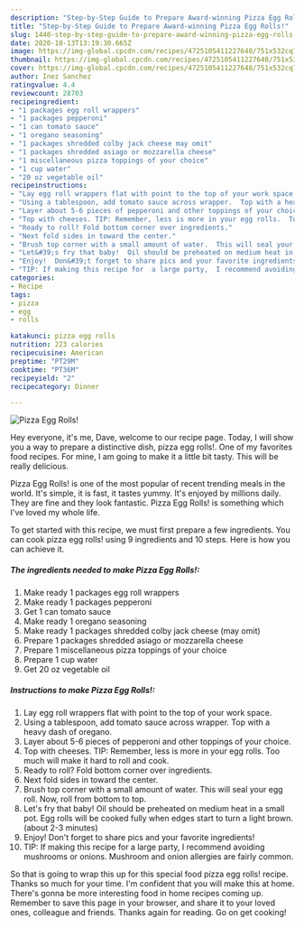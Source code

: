 ```yaml
---
description: "Step-by-Step Guide to Prepare Award-winning Pizza Egg Rolls!"
title: "Step-by-Step Guide to Prepare Award-winning Pizza Egg Rolls!"
slug: 1440-step-by-step-guide-to-prepare-award-winning-pizza-egg-rolls
date: 2020-10-13T13:19:30.665Z
image: https://img-global.cpcdn.com/recipes/4725105411227648/751x532cq70/pizza-egg-rolls-recipe-main-photo.jpg
thumbnail: https://img-global.cpcdn.com/recipes/4725105411227648/751x532cq70/pizza-egg-rolls-recipe-main-photo.jpg
cover: https://img-global.cpcdn.com/recipes/4725105411227648/751x532cq70/pizza-egg-rolls-recipe-main-photo.jpg
author: Inez Sanchez
ratingvalue: 4.4
reviewcount: 28703
recipeingredient:
- "1 packages egg roll wrappers"
- "1 packages pepperoni"
- "1 can tomato sauce"
- "1 oregano seasoning"
- "1 packages shredded colby jack cheese may omit"
- "1 packages shredded asiago or mozzarella cheese"
- "1 miscellaneous pizza toppings of your choice"
- "1 cup water"
- "20 oz vegetable oil"
recipeinstructions:
- "Lay egg roll wrappers flat with point to the top of your work space."
- "Using a tablespoon, add tomato sauce across wrapper.  Top with a heavy dash of oregano."
- "Layer about 5-6 pieces of pepperoni and other toppings of your choice."
- "Top with cheeses. TIP: Remember, less is more in your egg rolls.  Too much will make it hard to roll and cook."
- "Ready to roll? Fold bottom corner over ingredients."
- "Next fold sides in toward the center."
- "Brush top corner with a small amount of water.  This will seal your egg roll. Now, roll from bottom to top."
- "Let&#39;s fry that baby!  Oil should be preheated on medium heat in a small pot.   Egg rolls will be cooked fully when edges start to turn a light brown.  (about 2-3 minutes)"
- "Enjoy!  Don&#39;t forget to share pics and your favorite ingredients!"
- "TIP: If making this recipe for  a large party,  I recommend avoiding mushrooms or onions.  Mushroom and onion allergies are fairly common."
categories:
- Recipe
tags:
- pizza
- egg
- rolls

katakunci: pizza egg rolls 
nutrition: 223 calories
recipecuisine: American
preptime: "PT29M"
cooktime: "PT36M"
recipeyield: "2"
recipecategory: Dinner

---
```



![Pizza Egg Rolls!](https://img-global.cpcdn.com/recipes/4725105411227648/751x532cq70/pizza-egg-rolls-recipe-main-photo.jpg)

Hey everyone, it's me, Dave, welcome to our recipe page. Today, I will show you a way to prepare a distinctive dish, pizza egg rolls!. One of my favorites food recipes. For mine, I am going to make it a little bit tasty. This will be really delicious.



Pizza Egg Rolls! is one of the most popular of recent trending meals in the world. It's simple, it is fast, it tastes yummy. It's enjoyed by millions daily. They are fine and they look fantastic. Pizza Egg Rolls! is something which I've loved my whole life.


To get started with this recipe, we must first prepare a few ingredients. You can cook pizza egg rolls! using 9 ingredients and 10 steps. Here is how you can achieve it.

<!--inarticleads1-->

##### The ingredients needed to make Pizza Egg Rolls!:

1. Make ready 1 packages egg roll wrappers
1. Make ready 1 packages pepperoni
1. Get 1 can tomato sauce
1. Make ready 1 oregano seasoning
1. Make ready 1 packages shredded colby jack cheese (may omit)
1. Prepare 1 packages shredded asiago or mozzarella cheese
1. Prepare 1 miscellaneous pizza toppings of your choice
1. Prepare 1 cup water
1. Get 20 oz vegetable oil




<!--inarticleads2-->

##### Instructions to make Pizza Egg Rolls!:

1. Lay egg roll wrappers flat with point to the top of your work space.
1. Using a tablespoon, add tomato sauce across wrapper.  Top with a heavy dash of oregano.
1. Layer about 5-6 pieces of pepperoni and other toppings of your choice.
1. Top with cheeses. TIP: Remember, less is more in your egg rolls.  Too much will make it hard to roll and cook.
1. Ready to roll? Fold bottom corner over ingredients.
1. Next fold sides in toward the center.
1. Brush top corner with a small amount of water.  This will seal your egg roll. Now, roll from bottom to top.
1. Let&#39;s fry that baby!  Oil should be preheated on medium heat in a small pot.   Egg rolls will be cooked fully when edges start to turn a light brown.  (about 2-3 minutes)
1. Enjoy!  Don&#39;t forget to share pics and your favorite ingredients!
1. TIP: If making this recipe for  a large party,  I recommend avoiding mushrooms or onions.  Mushroom and onion allergies are fairly common.




So that is going to wrap this up for this special food pizza egg rolls! recipe. Thanks so much for your time. I'm confident that you will make this at home. There's gonna be more interesting food in home recipes coming up. Remember to save this page in your browser, and share it to your loved ones, colleague and friends. Thanks again for reading. Go on get cooking!
